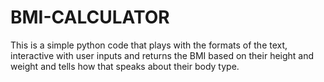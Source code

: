 # BMI-CALCULATOR
This is a simple python code that plays with the formats of the text, interactive with user inputs and returns the BMI based on their height and weight and tells how that speaks about their body type.

